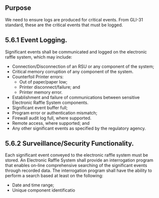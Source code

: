 ## Purpose
We need to ensure logs are produced for critical events. From GLI-31 standard, these are the critical events that must be logged.

## 5.6.1 Event Logging.

Significant events shall be communicated and logged on the electronic raffle system, which may include:

- Connection/Disconnection of an RSU or any component of the system;
- Critical memory corruption of any component of the system.
- Counterfoil Printer errors:
  - Out of paper/paper low;
  - Printer disconnect/failure; and
  - Printer memory error.
- Establishment and failure of communications between sensitive Electronic Raffle System
components.
- Significant event buffer full;
- Program error or authentication mismatch;
- Firewall audit log full, where supported.
- Remote access, where supported; and
- Any other significant events as specified by the regulatory agency.

## 5.6.2 Surveillance/Security Functionality.

Each significant event conveyed to the electronic raffle system must be stored. An Electronic Raffle System shall provide an interrogation program that enables on-line comprehensive searching of the significant events through recorded data. The interrogation program shall have the ability to perform a search based at least on the following:

- Date and time range;
- Unique component identificatio
